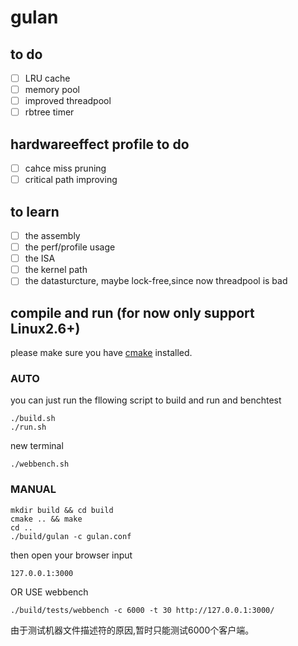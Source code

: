 # gulan

## to do

- [ ] LRU cache
- [ ] memory pool
- [ ] improved threadpool
- [ ] rbtree timer

## hardwareeffect profile to do
- [ ] cahce miss pruning
- [ ] critical path improving

## to learn
- [ ] the assembly
- [ ] the perf/profile usage
- [ ] the ISA
- [ ] the kernel path
- [ ] the datasturcture, maybe lock-free,since now threadpool is bad

## compile and run (for now only support Linux2.6+)

please make sure you have [cmake](https://cmake.org/) installed.
### AUTO
you can just run the fllowing script to build and run and benchtest
```
./build.sh
./run.sh
```
new terminal
```
./webbench.sh
```

### MANUAL
```
mkdir build && cd build
cmake .. && make
cd .. 
./build/gulan -c gulan.conf
```
then open your browser input
```
127.0.0.1:3000
```
OR USE webbench

```
./build/tests/webbench -c 6000 -t 30 http://127.0.0.1:3000/
```
由于测试机器文件描述符的原因,暂时只能测试6000个客户端。

